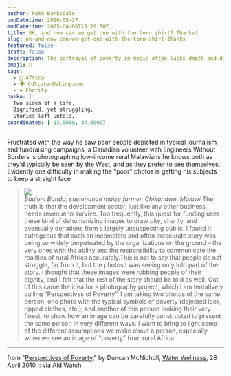 ```yaml
---
author: Nate Barksdale
pubDatetime: 2010-05-27
modDatetime: 2025-04-08T15:19:50Z
title: OK, and now can we get one with the torn shirt? Thanks!
slug: ok-and-now-can-we-get-one-with-the-torn-shirt-thanks
featured: false
draft: false
description: The portrayal of poverty in media often lacks depth and dignity; this project aims to reveal a fuller picture of individuals' lives.
emoji: 📸
tags:
  - 🦁 Africa
  - 🌍 Culture-Making.com
  - ❤️ Charity
haiku: |
  Two sides of a life,  
  Dignified, yet struggling,  
  Stories left untold.
coordinates: [-13.5000, 34.0000]
---
```


Frustrated with the way he saw poor people depicted in typical journalism and fundraising campaigns, a Canadian volunteer with Engineers Without Borders is photographing low-income rural Malawians he knows both as they'd typically be seen by the West, and as they prefer to see themselves. Evidently one difficulty in making the "poor" photos is getting his subjects to keep a straight face

> ![](http://www.culture-making.com/media/malawi_portraits.jpg)  
> _Bauleni Banda, sustenance maize farmer, Chikandwe, Malawi_ The truth is that the development sector, just like any other business, needs revenue to survive. Too frequently, this quest for funding uses these kind of dehumanizing images to draw pity, charity, and eventually donations from a largely unsuspecting public. I found it outrageous that such an incomplete and often inaccurate story was being so widely perpetuated by the organizations on the ground – the very ones with the ability and the responsibility to communicate the realities of rural Africa accurately.This is not to say that people do not struggle, far from it, but the photos I was seeing only told part of the story. I thought that these images were robbing people of their dignity, and I felt that the rest of the story should be told as well. Out of this came the idea for a photography project, which I am tentatively calling “Perspectives of Poverty”. I am taking two photos of the same person; one photo with the typical symbols of poverty (dejected look, ripped clothes, etc.), and another of this person looking their very finest, to show how an image can be carefully constructed to present the same person in very different ways. I want to bring to light some of the different assumptions we make about a person, especially when we see an image of “poverty” from rural Africa

---

from "[Perspectives of Poverty](http://web.archive.org/web/20240627060833/http://waterwellness.ca/2010/04/28/perspectives-of-poverty/)," by Duncan McNicholl, [Water Wellness](http://web.archive.org/web/20240627060833/http://waterwellness.ca/2010/04/28/perspectives-of-poverty/), 28 April 2010 :: via [Aid Watch](https://www.google.com/search?q=%22Aid%20Watch%22%20aidwatchers.com)
